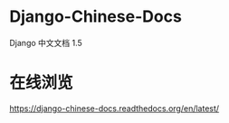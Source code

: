 Django-Chinese-Docs
===================

Django 中文文档 1.5

在线浏览
==========

https://django-chinese-docs.readthedocs.org/en/latest/
